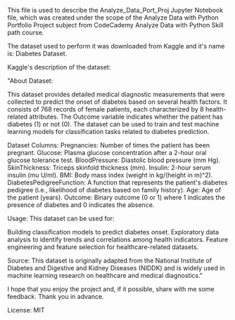 This file is used to describe the Analyze_Data_Port_Proj Jupyter Notebook file, which was created under the scope of the 
Analyze Data with Python Portfolio Project subject from CodeCademy Analyze Data with Python Skill path course.

The dataset used to perform it was downloaded from Kaggle and it's name is: Diabetes Dataset.

Kaggle's description of the dataset:

"About Dataset:

This dataset provides detailed medical diagnostic measurements that were collected to predict the onset of diabetes based on several health factors. 
It consists of 768 records of female patients, each characterized by 8 health-related attributes. 
The Outcome variable indicates whether the patient has diabetes (1) or not (0). 
The dataset can be used to train and test machine learning models for classification tasks related to diabetes prediction.

Dataset Columns:
Pregnancies: Number of times the patient has been pregnant.
Glucose: Plasma glucose concentration after a 2-hour oral glucose tolerance test.
BloodPressure: Diastolic blood pressure (mm Hg).
SkinThickness: Triceps skinfold thickness (mm).
Insulin: 2-hour serum insulin (mu U/ml).
BMI: Body mass index (weight in kg/(height in m)^2).
DiabetesPedigreeFunction: A function that represents the patient's diabetes pedigree (i.e., likelihood of diabetes based on family history).
Age: Age of the patient (years).
Outcome: Binary outcome (0 or 1) where 1 indicates the presence of diabetes and 0 indicates the absence.

Usage:
This dataset can be used for:

Building classification models to predict diabetes onset.
Exploratory data analysis to identify trends and correlations among health indicators.
Feature engineering and feature selection for healthcare-related datasets.

Source:
This dataset is originally adapted from the National Institute of Diabetes and Digestive and Kidney Diseases (NIDDK) and is widely used in machine learning 
research on healthcare and medical diagnostics."


I hope that you enjoy the project and, if it possible, share with me some feedback.
Thank you in advance.

License:
MIT